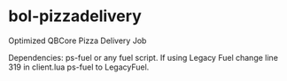 # bol-pizzadelivery
Optimized QBCore Pizza Delivery Job

Dependencies: ps-fuel or any fuel script.
If using Legacy Fuel change line 319 in client.lua ps-fuel to LegacyFuel.
